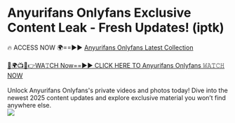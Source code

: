 # Anyurifans Onlyfans Exclusive Content Leak - Fresh Updates! (iptk)

🔥 ACCESS NOW 🌍==►► <a href="https://tinyurl.com/kvy9nzfs" rel="nofollow">Anyurifans Onlyfans Latest Collection</a>
<br><br>
[🔴🌍📺📱👉WA𝚃CH Now==►► CLICK HERE TO Anyurifans Onlyfans 𝚆𝙰𝚃𝙲𝙷 NOW](https://tinyurl.com/kvy9nzfs)
<br><br>
Unlock Anyurifans Onlyfans's private videos and photos today! Dive into the newest 2025 content updates and explore exclusive material you won’t find anywhere else.
<br>
<a href="https://tinyurl.com/kvy9nzfs" rel="nofollow" data-target="animated-image.originalLink"><img src="https://camo.githubusercontent.com/8a4f000d20f83aca3bf7ec5f350d767afa0574a8a352519fd8cfa583a6f93a33/68747470733a2f2f692e696d6775722e636f6d2f644a486b345a712e676966" data-canonical-src="https://i.imgur.com/dJHk4Zq.gif" style="max-width: 100%; display: inline-block;" data-target="animated-image.originalImage"></a>
<br>
